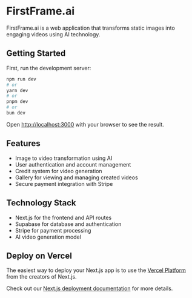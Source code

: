 # FirstFrame.ai

FirstFrame.ai is a web application that transforms static images into engaging videos using AI technology.

## Getting Started

First, run the development server:

```bash
npm run dev
# or
yarn dev
# or
pnpm dev
# or
bun dev
```

Open [http://localhost:3000](http://localhost:3000) with your browser to see the result.

## Features

- Image to video transformation using AI
- User authentication and account management
- Credit system for video generation
- Gallery for viewing and managing created videos
- Secure payment integration with Stripe

## Technology Stack

- Next.js for the frontend and API routes
- Supabase for database and authentication
- Stripe for payment processing
- AI video generation model

## Deploy on Vercel

The easiest way to deploy your Next.js app is to use the [Vercel Platform](https://vercel.com/new) from the creators of Next.js.

Check out our [Next.js deployment documentation](https://nextjs.org/docs/app/building-your-application/deploying) for more details.
